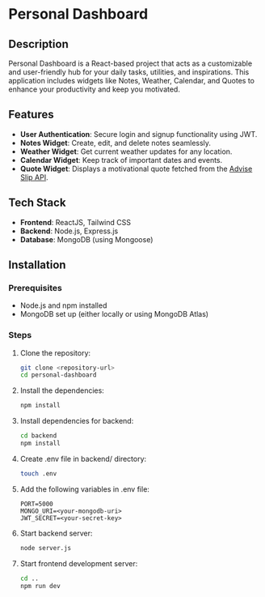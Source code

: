 # Personal Dashboard

## Description
Personal Dashboard is a React-based project that acts as a customizable and user-friendly hub for your daily tasks, utilities, and inspirations. This application includes widgets like Notes, Weather, Calendar, and Quotes to enhance your productivity and keep you motivated.

## Features
- **User Authentication**: Secure login and signup functionality using JWT.
- **Notes Widget**: Create, edit, and delete notes seamlessly.
- **Weather Widget**: Get current weather updates for any location.
- **Calendar Widget**: Keep track of important dates and events.
- **Quote Widget**: Displays a motivational quote fetched from the [Advise Slip API](https://api.adviceslip.com/).

## Tech Stack
- **Frontend**: ReactJS, Tailwind CSS
- **Backend**: Node.js, Express.js
- **Database**: MongoDB (using Mongoose)

## Installation

### Prerequisites
- Node.js and npm installed
- MongoDB set up (either locally or using MongoDB Atlas)

### Steps
1. Clone the repository:
   ```bash
   git clone <repository-url>
   cd personal-dashboard
2. Install the dependencies:
    ```bash
    npm install
3. Install dependencies for backend:
    ```bash
    cd backend
    npm install
4. Create .env file in backend/ directory:
    ```bash
    touch .env
5. Add the following variables in .env file:
    ```env
    PORT=5000
    MONGO_URI=<your-mongodb-uri>
    JWT_SECRET=<your-secret-key>
6. Start backend server:
    ```bash
    node server.js
7. Start frontend development server:
    ```bash
    cd ..
    npm run dev
    